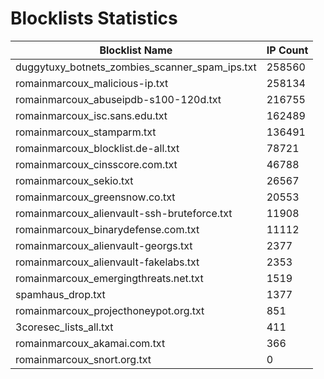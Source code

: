 # Blocklists Statistics
| Blocklist Name | IP Count |
|----|----|
| duggytuxy_botnets_zombies_scanner_spam_ips.txt | 258560 |
| romainmarcoux_malicious-ip.txt | 258134 |
| romainmarcoux_abuseipdb-s100-120d.txt | 216755 |
| romainmarcoux_isc.sans.edu.txt | 162489 |
| romainmarcoux_stamparm.txt | 136491 |
| romainmarcoux_blocklist.de-all.txt | 78721 |
| romainmarcoux_cinsscore.com.txt | 46788 |
| romainmarcoux_sekio.txt | 26567 |
| romainmarcoux_greensnow.co.txt | 20553 |
| romainmarcoux_alienvault-ssh-bruteforce.txt | 11908 |
| romainmarcoux_binarydefense.com.txt | 11112 |
| romainmarcoux_alienvault-georgs.txt | 2377 |
| romainmarcoux_alienvault-fakelabs.txt | 2353 |
| romainmarcoux_emergingthreats.net.txt | 1519 |
| spamhaus_drop.txt | 1377 |
| romainmarcoux_projecthoneypot.org.txt | 851 |
| 3coresec_lists_all.txt | 411 |
| romainmarcoux_akamai.com.txt | 366 |
| romainmarcoux_snort.org.txt | 0 |
